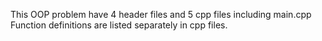 This OOP problem have 4 header files and 5 cpp files including main.cpp 
Function definitions are listed separately in cpp files.
